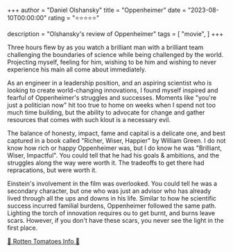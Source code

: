 +++
author = "Daniel Olshansky"
title = "Oppenheimer"
date = "2023-08-10T00:00:00"
rating = "⭐⭐⭐⭐⭐"

description = "Olshansky's review of Oppenheimer"
tags = [
    "movie",
]
+++


Three hours flew by as you watch a brilliant man with a brilliant team challenging the boundaries of science while being challenged by the world. Projecting myself, feeling for him, wishing to be him and wishing to never experience his main all come about immediately.

As an engineer in a leadership position, and an aspiring scientist who is looking to create world-changing innovations, I found myself inspired and fearful of Oppenheimer's struggles and successes. Moments like "you're just a politician now" hit too true to home on weeks when I spend not too much time building, but the ability to advocate for change and gather resources that comes with such klout is a necessary evil.

The balance of honesty, impact, fame and capital is a delicate one, and best captured in a book called "Richer, Wiser, Happier" by William Green. I do not know how rich or happy Oppenheimer was, but I do know he was "Brilliant, Wiser, Impactful". You could tell that he had his goals & ambitions, and the struggles along the way were worth it. The tradeoffs to get there had repracations, but were worth it.

Einstein's involvement in the film was overlooked. You could tell he was a secondary character, but one who was just an advisor who has already lived through all the ups and downs in his life. Similar to how he scientific success incurred familial burdens, Oppenheimer followed the same path. Lighting the torch of innovation requires ou to get burnt, and burns leave scars. However, if you don't have these scars, you never see the light in the first place.

[🍅 Rotten Tomatoes Info 🍅](https://www.rottentomatoes.com/m/oppenheimer_2023)
